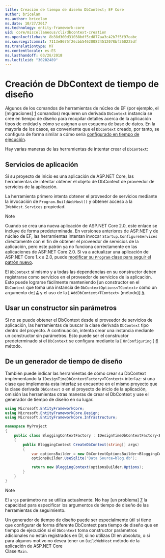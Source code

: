 ```yaml
---
title: Creación de tiempo de diseño DbContext; EF Core
author: bricelam
ms.author: bricelam
ms.date: 10/27/2017
ms.technology: entity-framework-core
uid: core/miscellaneous/cli/dbcontext-creation
ms.openlocfilehash: 8b38d300d31038bdf5cd877aa3c42b7f5f97eabc
ms.sourcegitcommit: 7113e8675f26cbb546200824512078bf360225df
ms.translationtype: MT
ms.contentlocale: es-ES
ms.lasthandoff: 03/28/2018
ms.locfileid: "30202489"
---
```

<a name="design-time-dbcontext-creation"></a>Creación de DbContext de tiempo de diseño
==============================
Algunos de los comandos de herramientas de núcleo de EF (por ejemplo, el [migraciones] [ 1] comandos) requieren un derivada `DbContext` instancia se cree en tiempo de diseño para recopilar detalles acerca de la aplicación tipos de entidad y cómo se asignan a un esquema de base de datos. En la mayoría de los casos, es conveniente que el `DbContext` creado, por tanto, se configura de forma similar a cómo sería [configurado en tiempo de ejecución][2].

Hay varias maneras de las herramientas de intentar crear el `DbContext`:

<a name="from-application-services"></a>Servicios de aplicación
-------------------------
Si su proyecto de inicio es una aplicación de ASP.NET Core, las herramientas de intentar obtener el objeto de DbContext de proveedor de servicios de la aplicación.

La herramienta primero intenta obtener el proveedor de servicios mediante la invocación de `Program.BuildWebHost()` y obtener acceso a la `IWebHost.Services` propiedad.

> [!NOTE]
> Cuando se crea una nueva aplicación de ASP.NET Core 2.0, este enlace se incluye de forma predeterminada. En versiones anteriores de ASP.NET y de núcleo de EF, las herramientas intentan invocar `Startup.ConfigureServices` directamente con el fin de obtener el proveedor de servicios de la aplicación, pero este patrón ya no funciona correctamente en las aplicaciones de ASP.NET Core 2.0. Si va a actualizar una aplicación de ASP.NET Core 1.x a 2.0, puede [modificar su `Program` clase para seguir el patrón nuevo][3].

El `DbContext` sí mismo y a todas las dependencias en su constructor deben registrarse como servicios en el proveedor de servicios de la aplicación. Esto puede lograrse fácilmente manteniendo [un constructor en el `DbContext` que toma una instancia de `DbContextOptions<TContext>` como un argumento de] [ 4] y el uso de la [ `AddDbContext<TContext>` (método)] [5].

<a name="using-a-constructor-with-no-parameters"></a>Usar un constructor sin parámetros
--------------------------------------
Si no se puede obtener el DbContext desde el proveedor de servicios de aplicación, las herramientas de buscar la clase derivada `DbContext` tipo dentro del proyecto. A continuación, intenta crear una instancia mediante un constructor sin parámetros. Esto puede ser el constructor predeterminado si el `DbContext` se configura mediante la [ `OnConfiguring` ] [ 6] método.

<a name="from-a-design-time-factory"></a>De un generador de tiempo de diseño
--------------------------
También puede indicar las herramientas de cómo crear su DbContext implementando la `IDesignTimeDbContextFactory<TContext>` interfaz: si una clase que implementa esta interfaz se encuentre en el mismo proyecto que la clase derivada `DbContext` o en el proyecto de inicio de la aplicación, omisión las herramientas otras maneras de crear el DbContext y use el generador de tiempo de diseño en su lugar.

``` csharp
using Microsoft.EntityFrameworkCore;
using Microsoft.EntityFrameworkCore.Design;
using Microsoft.EntityFrameworkCore.Infrastructure;

namespace MyProject
{
    public class BloggingContextFactory : IDesignTimeDbContextFactory<BloggingContext>
    {
        public BloggingContext CreateDbContext(string[] args)
        {
            var optionsBuilder = new DbContextOptionsBuilder<BloggingContext>();
            optionsBuilder.UseSqlite("Data Source=blog.db");

            return new BloggingContext(optionsBuilder.Options);
        }
    }
}
```

> [!NOTE]
> El `args` parámetro no se utiliza actualmente. No hay [un problema] [ 7] la capacidad para especificar los argumentos de tiempo de diseño de las herramientas de seguimiento.

Un generador de tiempo de diseño puede ser especialmente útil si tiene que configurar de forma diferente DbContext para tiempo de diseño que en tiempo de ejecución si el `DbContext` toma constructor parámetros adicionales no están registrados en DI, si no utilizas DI en absoluto, o si para algunos motivo no desea tener un `BuildWebHost` método de la aplicación de ASP.NET Core  
Clase `Main`.

  [1]: xref:core/managing-schemas/migrations/index
  [2]: xref:core/miscellaneous/configuring-dbcontext
  [3]: https://docs.microsoft.com/aspnet/core/migration/1x-to-2x/#update-main-method-in-programcs
  [4]: xref:core/miscellaneous/configuring-dbcontext#constructor-argument
  [5]: xref:core/miscellaneous/configuring-dbcontext#using-dbcontext-with-dependency-injection
  [6]: xref:core/miscellaneous/configuring-dbcontext#onconfiguring
  [7]: https://github.com/aspnet/EntityFrameworkCore/issues/8332
